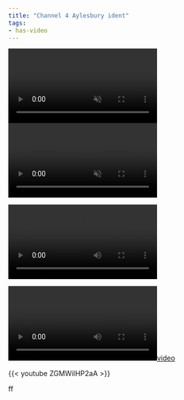 ```yaml
---
title: "Channel 4 Aylesbury ident"
tags:
- has-video
---
```


<video controls loop muted>
<img scr="https://elaraks.github.io/dampcapital/ident.mp4" type="video/mp4"/>
</video>

<video autoplay loop muted>
<source scr="https://www.youtube.com/watch?v=ZGMWilHP2aA&ab_channel=PRESBITSfromthisisfive.co.uk" type="video/mp4"/>
</video
    
<iframe src="https://www.youtube.com/watch?v=ZGMWilHP2aA&ab_channel=PRESBITSfromthisisfive.co.ukcontrols=0">
</iframe>

![video](ident.mp4)

[![video](https://elaraks.github.io/dampcapital/ident.mp4)](https://elaraks.github.io/dampcapital/ident.mp4)

{{< youtube ZGMWilHP2aA >}}

ff